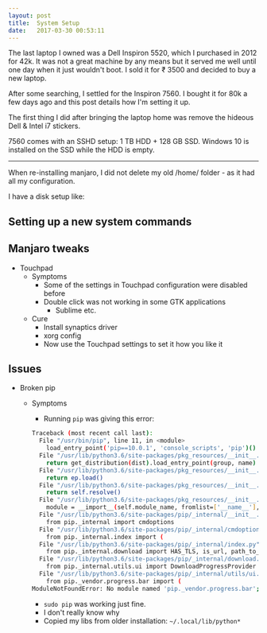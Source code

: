```yaml
---
layout: post
title:  System Setup
date:   2017-03-30 00:53:11
---
```


The last laptop I owned was a Dell Inspiron 5520, which I purchased in 2012 for 42k. It was not a great machine by any means but it served me well until one day when it just wouldn't boot. I sold it for ₹ 3500 and decided to buy a new laptop.

After some searching, I settled for the Inspiron 7560. I bought it for 80k a few days ago and this post details how I'm setting it up.

<!-- more -->

The first thing I did after bringing the laptop home was remove the hideous Dell & Intel i7 stickers.

7560 comes with an SSHD setup: 1 TB HDD + 128 GB SSD. Windows 10 is installed on the SSD while the HDD is empty.  

---

When re-installing manjaro, I did not delete my old /home/ folder - as it had all my configuration.

I have a disk setup like:

## Setting up a new system commands

## Manjaro tweaks

* Touchpad
    - Symptoms
        + Some of the settings in Touchpad configuration were disabled before
        + Double click was not working in some GTK applications
            * Sublime etc.
    - Cure
        + Install synaptics driver
        + xorg config
        + Now use the Touchpad settings to set it how you like it

## Issues 

* Broken pip
    - Symptoms
        + Running `pip` was giving this error:

        ```bash
        Traceback (most recent call last):
          File "/usr/bin/pip", line 11, in <module>
            load_entry_point('pip==10.0.1', 'console_scripts', 'pip')()
          File "/usr/lib/python3.6/site-packages/pkg_resources/__init__.py", line 476, in load_entry_point
            return get_distribution(dist).load_entry_point(group, name)
          File "/usr/lib/python3.6/site-packages/pkg_resources/__init__.py", line 2700, in load_entry_point
            return ep.load()
          File "/usr/lib/python3.6/site-packages/pkg_resources/__init__.py", line 2318, in load
            return self.resolve()
          File "/usr/lib/python3.6/site-packages/pkg_resources/__init__.py", line 2324, in resolve
            module = __import__(self.module_name, fromlist=['__name__'], level=0)
          File "/usr/lib/python3.6/site-packages/pip/_internal/__init__.py", line 42, in <module>
            from pip._internal import cmdoptions
          File "/usr/lib/python3.6/site-packages/pip/_internal/cmdoptions.py", line 16, in <module>
            from pip._internal.index import (
          File "/usr/lib/python3.6/site-packages/pip/_internal/index.py", line 25, in <module>
            from pip._internal.download import HAS_TLS, is_url, path_to_url, url_to_path
          File "/usr/lib/python3.6/site-packages/pip/_internal/download.py", line 48, in <module>
            from pip._internal.utils.ui import DownloadProgressProvider
          File "/usr/lib/python3.6/site-packages/pip/_internal/utils/ui.py", line 11, in <module>
            from pip._vendor.progress.bar import (
        ModuleNotFoundError: No module named 'pip._vendor.progress.bar'; 'pip._vendor.progress' is not a package
        ```

        + `sudo pip` was working just fine.
        + I don't really know why
        + Copied my libs from older installation: `~/.local/lib/python*` 


